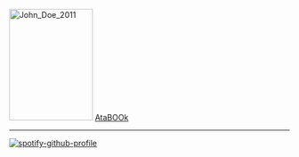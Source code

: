 <img width="150" height="200" alt="John_Doe_2011" src="https://github.com/user-attachments/assets/81098f30-51d0-4e1e-a0ff-d74703bd4b74" /> [AtaBOOk](https://xai.atabook.org/)

-------

[![spotify-github-profile](https://spotify-github-profile.kittinanx.com/api/view?uid=31aolntofja7eezo74jmie3eaa6e&cover_image=true&theme=novatorem&show_offline=false&background_color=121212&interchange=false&bar_color=000000&bar_color_cover=false)](https://github.com/kittinan/spotify-github-profile)



